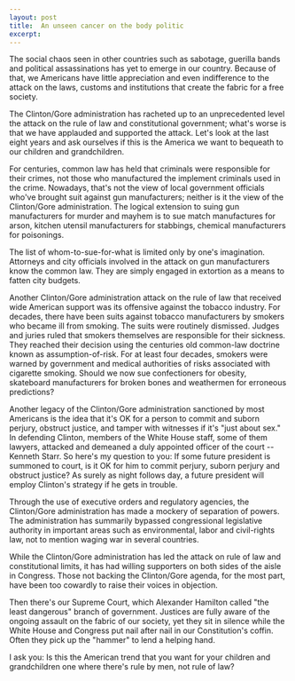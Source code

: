 ```yaml
---
layout: post
title:  An unseen cancer on the body politic
excerpt:
---
```




            

    

            

The social chaos seen in other countries such as sabotage, guerilla bands and political assassinations has yet to emerge in our country. Because of that, we Americans have little appreciation and even indifference to the attack on the laws, customs and institutions that create the fabric for a free society. 

The Clinton/Gore administration has racheted up to an unprecedented level the attack on the rule of law and constitutional government; what's worse is that we have applauded and supported the attack. Let's look at the last eight years and ask ourselves if this is the America we want to bequeath to our children and grandchildren.

For centuries, common law has held that criminals were responsible for their crimes, not those who manufactured the implement criminals used in the crime. Nowadays, that's not the view of local government officials who've brought suit against gun manufacturers; neither is it the view of the Clinton/Gore administration. The logical extension to suing gun manufacturers for murder and mayhem is to sue match manufactures for arson, kitchen utensil manufacturers for stabbings, chemical manufacturers for poisonings. 

The list of whom-to-sue-for-what is limited only by one's imagination. Attorneys and city officials involved in the attack on gun manufacturers know the common law. They are simply engaged in extortion as a means to fatten city budgets. 

Another Clinton/Gore administration attack on the rule of law that received wide American support was its offensive against the tobacco industry. For decades, there have been suits against tobacco manufacturers by smokers who became ill from smoking. The suits were routinely dismissed. Judges and juries ruled that smokers themselves are responsible for their sickness. They reached their decision using the centuries old common-law doctrine known as assumption-of-risk. For at least four decades, smokers were warned by government and medical authorities of risks associated with cigarette smoking. Should we now sue confectioners for obesity, skateboard manufacturers for broken bones and weathermen for erroneous predictions? 

Another legacy of the Clinton/Gore administration sanctioned by most Americans is the idea that it's OK for a person to commit and suborn perjury, obstruct justice, and tamper with witnesses if it's "just about sex." In defending Clinton, members of the White House staff, some of them lawyers, attacked and demeaned a duly appointed officer of the court -- Kenneth Starr. So here's my question to you: If some future president is summoned to court, is it OK for him to commit perjury, suborn perjury and obstruct justice? As surely as night follows day, a future president will employ Clinton's strategy if he gets in trouble. 

Through the use of executive orders and regulatory agencies, the Clinton/Gore administration has made a mockery of separation of powers. The administration has summarily bypassed congressional legislative authority in important areas such as environmental, labor and civil-rights law, not to mention waging war in several countries. 

While the Clinton/Gore administration has led the attack on rule of law and constitutional limits, it has had willing supporters on both sides of the aisle in Congress. Those not backing the Clinton/Gore agenda, for the most part, have been too cowardly to raise their voices in objection. 

Then there's our Supreme Court, which Alexander Hamilton called "the least dangerous" branch of government. Justices are fully aware of the ongoing assault on the fabric of our society, yet they sit in silence while the White House and Congress put nail after nail in our Constitution's coffin. Often they pick up the "hammer" to lend a helping hand. 

I ask you: Is this the American trend that you want for your children and grandchildren one where there's rule by men, not rule of law? 

        
